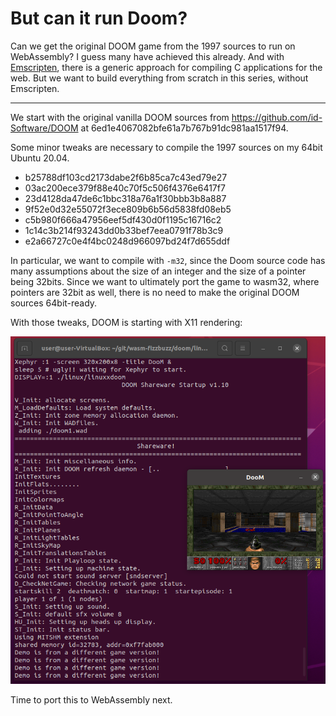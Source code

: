 # But can it run Doom?

Can we get the original DOOM game from the 1997 sources to run on WebAssembly?
I guess many have achieved this already.
And with [Emscripten](https://emscripten.org/), there is a generic approach for compiling C applications for the web.
But we want to build everything from scratch in this series, without Emscripten.

---

We start with the original vanilla DOOM sources from https://github.com/id-Software/DOOM at 6ed1e4067082bfe61a7b767b91dc981aa1517f94.

Some minor tweaks are necessary to compile the 1997 sources on my 64bit Ubuntu 20.04.

* b25788df103cd2173dabe2f6b85ca7c43ed79e27
* 03ac200ece379f88e40c70f5c506f4376e6417f7
* 23d4128da47de6c1bbc318a76a1f30bbb3b8a887
* 9f52e0d32e55072f3ece809b6b56d5838fd08eb5
* c5b980f666a47956eef5df430d0f1195c16716c2
* 1c14c3b214f93243dd0b33bef7eea0791f78b3c9
* e2a66727c0e4f4bc0248d966097bd24f7d655ddf

In particular, we want to compile with `-m32`, since the Doom source code has many assumptions about the size of an integer and the size of a pointer being 32bits.
Since we want to ultimately port the game to wasm32, where pointers are 32bit as well, there is no need to make the original DOOM sources 64bit-ready.

With those tweaks, DOOM is starting with X11 rendering:


![DOOM is compiling and starting with X11 rendering (no WebAssembly used so far)](imgs/doom_booting_x11.png)

Time to port this to WebAssembly next.

